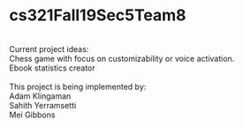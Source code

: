 # cs321Fall19Sec5Team8
<br/>
Current project ideas: <br/>
  Chess game with focus on customizability or voice activation.<br/>
  Ebook statistics creator <br/>
<br/>
This project is being implemented by: <br/>
  Adam Klingaman <br/>
  Sahith Yerramsetti <br/>
  Mei Gibbons <br/>
  
